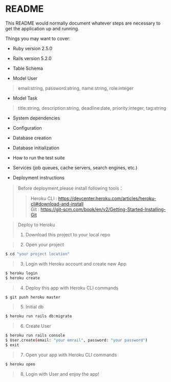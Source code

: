 # README

This README would normally document whatever steps are necessary to get the
application up and running.

Things you may want to cover:

* Ruby version
2.5.0

* Rails version
5.2.0

* Table Schema
- Model User
>email:string, password:string, name:string, role:integer

- Model Task
>title:string, description:string, deadline:date, priority:integer, tag:string

* System dependencies

* Configuration

* Database creation

* Database initialization

* How to run the test suite

* Services (job queues, cache servers, search engines, etc.)

* Deployment instructions
> Before deployment,please install following tools： 
> >   Heroku CLI  : https://devcenter.heroku.com/articles/heroku-cli#download-and-install  
> >   Git         : https://git-scm.com/book/en/v2/Getting-Started-Installing-Git 

>	Deploy to Heroku
> 1. Download this project to your local repo

> 2. Open your project
```bash
$ cd "your project location"
```

> 3. Login with Heroku account and create new App
```bash
$ heroku login
$ heroku create
```

> 4. Deploy this app with Heroku CLI commands
```bash
$ git push heroku master
```

>	5. Initial db
```bash
$ heroku run rails db:migrate
```

>	6. Create User
```bash
$ heroku run rails console
$ User.create(email: "your emrail", password: "your password")
$ exit
```

> 7. Open your app with Heroku CLI commands
```bash
$ heroku open
```

> 8. Login with User and enjoy the app!
